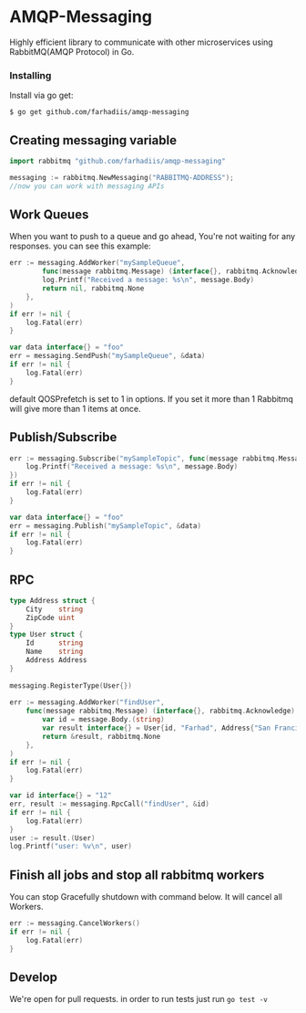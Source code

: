 # AMQP-Messaging
Highly efficient library to communicate with other microservices using RabbitMQ(AMQP Protocol) in Go.

### Installing
Install via go get:
```shell
$ go get github.com/farhadiis/amqp-messaging
```

## Creating messaging variable
```go
import rabbitmq "github.com/farhadiis/amqp-messaging"

messaging := rabbitmq.NewMessaging("RABBITMQ-ADDRESS");
//now you can work with messaging APIs
``` 

## Work Queues
When you want to push to a queue and go ahead, You're not waiting for any responses. you can see this example:
```go
err := messaging.AddWorker("mySampleQueue", 
        func(message rabbitmq.Message) (interface{}, rabbitmq.Acknowledge) {
        log.Printf("Received a message: %s\n", message.Body)
        return nil, rabbitmq.None
    },
)
if err != nil {
	log.Fatal(err)
}

var data interface{} = "foo"
err = messaging.SendPush("mySampleQueue", &data)
if err != nil {
	log.Fatal(err)
}
``` 
default QOSPrefetch is set to 1 in options. If you set it more than 1 Rabbitmq will give more than 1 items at once.

## Publish/Subscribe
```go
err := messaging.Subscribe("mySampleTopic", func(message rabbitmq.Message) {
	log.Printf("Received a message: %s\n", message.Body)
})
if err != nil {
	log.Fatal(err)
}

var data interface{} = "foo"
err = messaging.Publish("mySampleTopic", &data)
if err != nil {
	log.Fatal(err)
}
```
## RPC
```go
type Address struct {
    City    string
    ZipCode uint
}
type User struct {
    Id      string
    Name    string
    Address Address
}
	
messaging.RegisterType(User{})
	
err := messaging.AddWorker("findUser",
    func(message rabbitmq.Message) (interface{}, rabbitmq.Acknowledge) {
        var id = message.Body.(string)
        var result interface{} = User{id, "Farhad", Address{"San Francisco", 26591}}
        return &result, rabbitmq.None
    },
)
if err != nil {
    log.Fatal(err)
}

var id interface{} = "12"
err, result := messaging.RpcCall("findUser", &id)
if err != nil {
	log.Fatal(err)
}
user := result.(User)
log.Printf("user: %v\n", user)
```


## Finish all jobs and stop all rabbitmq workers
You can stop Gracefully shutdown with command below. It will cancel all Workers.
```go
err := messaging.CancelWorkers()
if err != nil {
	log.Fatal(err)
}
```


## Develop
We're open for pull requests. in order to run tests just run `go test -v`

